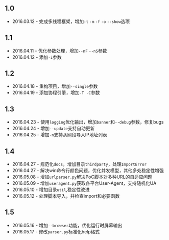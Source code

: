 1.0 
-----------
* 2016.03.12 - 完成多线程框架，增加`-t` `-m` `-f` `-o` `--show`选项    

1.1
-----------
* 2016.04.11 - 优化参数处理，增加`--nF` `--nS`参数  
* 2016.04.12 - 添加`-i`参数  

1.2
-----------
* 2016.04.18 - 重构项目，增加`--single`参数  
* 2016.04.19 - 添加协程引擎，增加`-T -C`参数    

1.3
-----------
* 2016.04.23 - 使用`logging`优化输出，增加`banner`和`--debug`参数，修复bugs  
* 2016.04.24 - 增加`--update`支持自动更新  
* 2016.04.25 - 增加`-n`支持从网段导入IP地址列表

1.4
-----------
* 2016.04.27 - 规范化`docs`，增加目录`thirdparty`，处理`ImportError`
* 2016.04.27 - 解决win命令行颜色问题，优化并发模型，其他多处稳定性增强
* 2016.05.08 - 增加`urlparser.py`解决PoC脚本对多种URL的自适应问题
* 2016.05.09 - 增加`useragent.py`获取各平台User-Agent，支持随机化UA
* 2016.05.10 - 增加目录`util`,稳定性改进
* 2016.05.12 - 处理脚本导入，并检查import和必要函数

1.5
---
* 2016.05.16 - 增加`--browser`功能，优化运行时屏幕输出
* 2016.05.17 - 修改`parser.py`标准化help格式